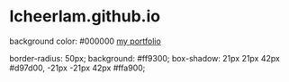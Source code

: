 # Icheerlam.github.io
background color: #000000
 <a href="Spike's profolio.html" >my portfolio</a>
 <div></div>
border-radius: 50px;
background: #ff9300;
box-shadow:  21px 21px 42px #d97d00,
             -21px -21px 42px #ffa900;

            
